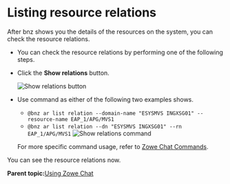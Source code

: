# Listing resource relations

After bnz shows you the details of the resources on the system, you can check the resource relations.

-   You can check the resource relations by performing one of the following steps.
-   Click the **Show relations** button.

    ![Show relations button](bnz_show_relations_button.png "Show relations button")

-   Use command as either of the following two examples shows.

    -   `@bnz ar list relation --domain-name "ESYSMVS INGXSG01" --resource-name EAP_1/APG/MVS1`
    -   `@bnz ar list relation --dn "ESYSMVS INGXSG01" --rn EAP_1/APG/MVS1`
    ![Show relations command](bnz_show_relations_command.png "Show relations command")

    For more specific command usage, refer to [Zowe Chat Commands](chatops_cli_cli.md).


You can see the resource relations now.

**Parent topic:**[Using Zowe Chat](chatops_first_steps.md)


